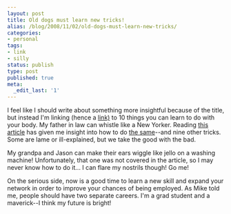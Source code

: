 ```yaml
---
layout: post
title: Old dogs must learn new tricks!
alias: /blog/2008/11/02/old-dogs-must-learn-new-tricks/
categories:
- personal
tags:
- link
- silly
status: publish
type: post
published: true
meta:
  _edit_last: '1'
---
```

I feel like I should write about something more insightful because of the title, but instead I'm linking (hence a <a title="10 body hacks" href="http://lifehacker.com/software/lifehacker-top-10/top-10-body-hacks-257746.php" target="_blank">link)</a> to 10 things you can learn to do with your body. My father in law can whistle like a New Yorker. Reading <a title="10 body hacks" href="http://lifehacker.com/software/lifehacker-top-10/top-10-body-hacks-257746.php" target="_blank">this article</a> has given me insight into how to do <a title="Google answers on whistling" href="http://answers.google.com/answers/threadview?id=419588" target="_blank">the same</a>--and nine other tricks. Some are lame or ill-explained, but we take the good with the bad.

My grandpa and Jason can make their ears wiggle like jello on a washing machine! Unfortunately, that one was not covered in the article, so I may never know how to do it... I can flare my nostrils though! Go me!

On the serious side, now is a good time to learn a new skill and expand your network in order to improve your chances of being employed. As Mike told me, people should have two separate careers. I'm a grad student and a maverick--I think my future is bright!
